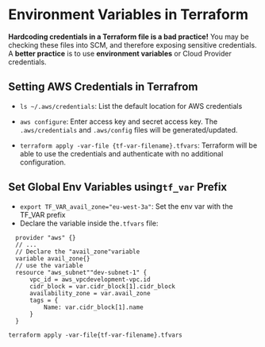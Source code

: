 # Environment Variables in Terraform

**Hardcoding credentials in a Terraform file is a bad practice!** You may be
checking these files into SCM, and therefore exposing sensitive credentials. A
**better practice** is to use **environment variables** or Cloud Provider
credentials.

## Setting AWS Credentials in Terrafrom

- `ls ~/.aws/credentials`: List the default location for AWS credentials

- `aws configure`: Enter access key and secret access key. The
  `.aws/credentials` and `.aws/config` files will be generated/updated.

- `terraform apply -var-file {tf-var-filename}.tfvars`: Terraform will be able
  to use the credentials and authenticate with no additional configuration.

## Set Global Env Variables using`tf_var` Prefix

- `export TF_VAR_avail_zone="eu-west-3a"`: Set the env var with the TF_VAR
  prefix
- Declare the variable inside the`.tfvars` file:

```
  provider "aws" {}
  // ...
  // Declare the "avail_zone"variable
  variable avail_zone{}
  // use the variable
  resource "aws_subnet""dev-subnet-1" {
      vpc_id = aws_vpcdevelopment-vpc.id
      cidr_block = var.cidr_block[1].cidr_block
      availability_zone = var.avail_zone
      tags = {
          Name: var.cidr_block[1].name
      }
  }
```

`terraform apply -var-file{tf-var-filename}.tfvars`
